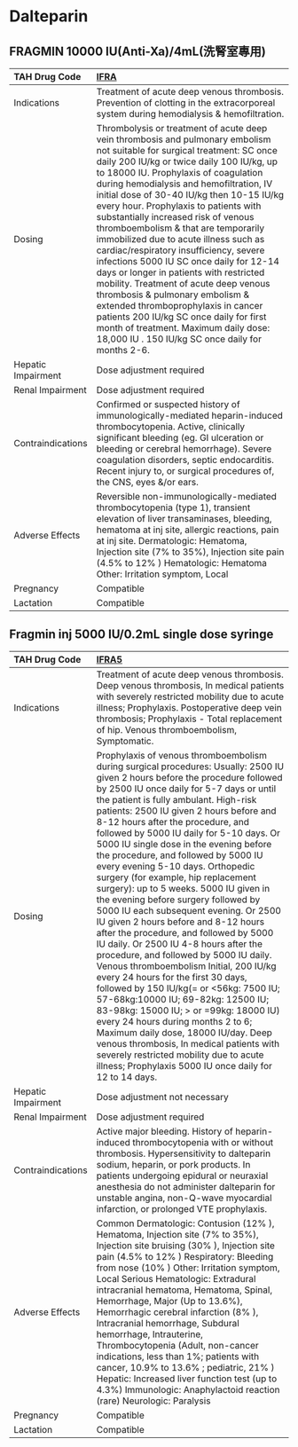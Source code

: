 # Dalteparin

## FRAGMIN 10000 IU(Anti-Xa)/4mL(洗腎室專用)

| TAH Drug Code      | [IFRA](https://www.tahsda.org.tw/drugs/hissearch.php?drug_code=IFRA)                                                                                                                                                                                                                                                                                                                                                                                                                                                                                                                                                                                                                                                                                                                                                                                             |
|:-------------------|:-----------------------------------------------------------------------------------------------------------------------------------------------------------------------------------------------------------------------------------------------------------------------------------------------------------------------------------------------------------------------------------------------------------------------------------------------------------------------------------------------------------------------------------------------------------------------------------------------------------------------------------------------------------------------------------------------------------------------------------------------------------------------------------------------------------------------------------------------------------------|
| Indications        | Treatment of acute deep venous thrombosis. Prevention of clotting in the extracorporeal system during hemodialysis & hemofiltration.                                                                                                                                                                                                                                                                                                                                                                                                                                                                                                                                                                                                                                                                                                                             |
| Dosing             | Thrombolysis or treatment of acute deep vein thrombosis and pulmonary embolism not suitable for surgical treatment: SC once daily 200 IU/kg or twice daily 100 IU/kg, up to 18000 IU. Prophylaxis of coagulation during hemodialysis and hemofiltration, IV initial dose of 30-40 IU/kg then 10-15 IU/kg every hour. Prophylaxis to patients with substantially increased risk of venous thromboembolism & that are temporarily immobilized due to acute illness such as cardiac/respiratory insufficiency, severe infections 5000 IU SC once daily for 12-14 days or longer in patients with restricted mobility. Treatment of acute deep venous thrombosis & pulmonary embolism & extended thromboprophylaxis in cancer patients 200 IU/kg SC once daily for first month of treatment. Maximum daily dose: 18,000 IU . 150 IU/kg SC once daily for months 2-6. |
| Hepatic Impairment | Dose adjustment required                                                                                                                                                                                                                                                                                                                                                                                                                                                                                                                                                                                                                                                                                                                                                                                                                                         |
| Renal Impairment   | Dose adjustment required                                                                                                                                                                                                                                                                                                                                                                                                                                                                                                                                                                                                                                                                                                                                                                                                                                         |
| Contraindications  | Confirmed or suspected history of immunologically-mediated heparin-induced thrombocytopenia. Active, clinically significant bleeding (eg. GI ulceration or bleeding or cerebral hemorrhage). Severe coagulation disorders, septic endocarditis. Recent injury to, or surgical procedures of, the CNS, eyes &/or ears.                                                                                                                                                                                                                                                                                                                                                                                                                                                                                                                                            |
| Adverse Effects    | Reversible non-immunologically-mediated thrombocytopenia (type 1), transient elevation of liver transaminases, bleeding, hematoma at inj site, allergic reactions, pain at inj site. Dermatologic: Hematoma, Injection site (7% to 35%), Injection site pain (4.5% to 12% ) Hematologic: Hematoma Other: Irritation symptom, Local                                                                                                                                                                                                                                                                                                                                                                                                                                                                                                                               |
| Pregnancy          | Compatible                                                                                                                                                                                                                                                                                                                                                                                                                                                                                                                                                                                                                                                                                                                                                                                                                                                       |
| Lactation          | Compatible                                                                                                                                                                                                                                                                                                                                                                                                                                                                                                                                                                                                                                                                                                                                                                                                                                                       |

## Fragmin inj 5000 IU/0.2mL single dose syringe

| TAH Drug Code      | [IFRA5](https://www.tahsda.org.tw/drugs/hissearch.php?drug_code=IFRA5)                                                                                                                                                                                                                                                                                                                                                                                                                                                                                                                                                                                                                                                                                                                                                                                                                                                                                                                                                                                                                                                                                                                                                                        |
|:-------------------|:----------------------------------------------------------------------------------------------------------------------------------------------------------------------------------------------------------------------------------------------------------------------------------------------------------------------------------------------------------------------------------------------------------------------------------------------------------------------------------------------------------------------------------------------------------------------------------------------------------------------------------------------------------------------------------------------------------------------------------------------------------------------------------------------------------------------------------------------------------------------------------------------------------------------------------------------------------------------------------------------------------------------------------------------------------------------------------------------------------------------------------------------------------------------------------------------------------------------------------------------|
| Indications        | Treatment of acute deep venous thrombosis. Deep venous thrombosis, In medical patients with severely restricted mobility due to acute illness; Prophylaxis. Postoperative deep vein thrombosis; Prophylaxis - Total replacement of hip. Venous thromboembolism, Symptomatic.                                                                                                                                                                                                                                                                                                                                                                                                                                                                                                                                                                                                                                                                                                                                                                                                                                                                                                                                                                  |
| Dosing             | Prophylaxis of venous thromboembolism during surgical procedures: Usually: 2500 IU given 2 hours before the procedure followed by 2500 IU once daily for 5-7 days or until the patient is fully ambulant. High-risk patients: 2500 IU given 2 hours before and 8-12 hours after the procedure, and followed by 5000 IU daily for 5-10 days. Or 5000 IU single dose in the evening before the procedure, and followed by 5000 IU every evening 5-10 days. Orthopedic surgery (for example, hip replacement surgery): up to 5 weeks. 5000 IU given in the evening before surgery followed by 5000 IU each subsequent evening. Or 2500 IU given 2 hours before and 8-12 hours after the procedure, and followed by 5000 IU daily. Or 2500 IU 4-8 hours after the procedure, and followed by 5000 IU daily. Venous thromboembolism Initial, 200 IU/kg every 24 hours for the first 30 days, followed by 150 IU/kg(= or <56kg: 7500 IU; 57-68kg:10000 IU; 69-82kg: 12500 IU; 83-98kg: 15000 IU; > or =99kg: 18000 IU) every 24 hours during months 2 to 6; Maximum daily dose, 18000 IU/day. Deep venous thrombosis, In medical patients with severely restricted mobility due to acute illness; Prophylaxis 5000 IU once daily for 12 to 14 days. |
| Hepatic Impairment | Dose adjustment not necessary                                                                                                                                                                                                                                                                                                                                                                                                                                                                                                                                                                                                                                                                                                                                                                                                                                                                                                                                                                                                                                                                                                                                                                                                                 |
| Renal Impairment   | Dose adjustment required                                                                                                                                                                                                                                                                                                                                                                                                                                                                                                                                                                                                                                                                                                                                                                                                                                                                                                                                                                                                                                                                                                                                                                                                                      |
| Contraindications  | Active major bleeding. History of heparin-induced thrombocytopenia with or without thrombosis. Hypersensitivity to dalteparin sodium, heparin, or pork products. In patients undergoing epidural or neuraxial anesthesia do not administer dalteparin for unstable angina, non-Q-wave myocardial infarction, or prolonged VTE prophylaxis.                                                                                                                                                                                                                                                                                                                                                                                                                                                                                                                                                                                                                                                                                                                                                                                                                                                                                                    |
| Adverse Effects    | Common Dermatologic: Contusion (12% ), Hematoma, Injection site (7% to 35%), Injection site bruising (30% ), Injection site pain (4.5% to 12% ) Respiratory: Bleeding from nose (10% ) Other: Irritation symptom, Local Serious Hematologic: Extradural intracranial hematoma, Hematoma, Spinal, Hemorrhage, Major (Up to 13.6%), Hemorrhagic cerebral infarction (8% ), Intracranial hemorrhage, Subdural hemorrhage, Intrauterine, Thrombocytopenia (Adult, non-cancer indications, less than 1%; patients with cancer, 10.9% to 13.6% ; pediatric, 21% ) Hepatic: Increased liver function test (up to 4.3%) Immunologic: Anaphylactoid reaction (rare) Neurologic: Paralysis                                                                                                                                                                                                                                                                                                                                                                                                                                                                                                                                                              |
| Pregnancy          | Compatible                                                                                                                                                                                                                                                                                                                                                                                                                                                                                                                                                                                                                                                                                                                                                                                                                                                                                                                                                                                                                                                                                                                                                                                                                                    |
| Lactation          | Compatible                                                                                                                                                                                                                                                                                                                                                                                                                                                                                                                                                                                                                                                                                                                                                                                                                                                                                                                                                                                                                                                                                                                                                                                                                                    |


